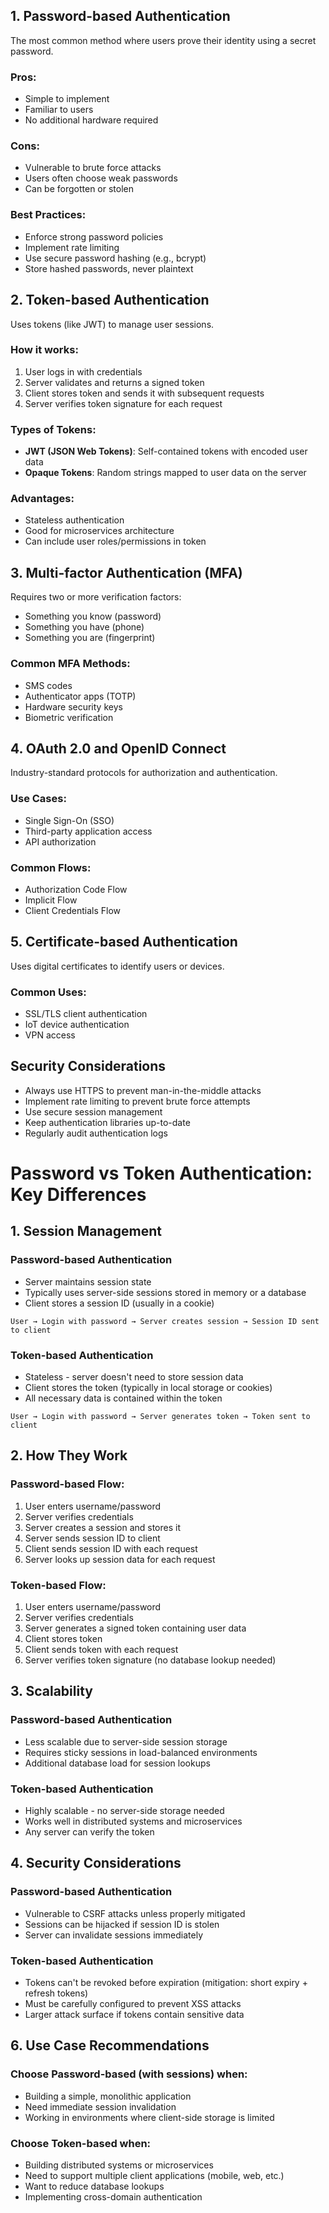 
## 1. Password-based Authentication
The most common method where users prove their identity using a secret password.

### Pros:
- Simple to implement
- Familiar to users
- No additional hardware required

### Cons:
- Vulnerable to brute force attacks
- Users often choose weak passwords
- Can be forgotten or stolen

### Best Practices:
- Enforce strong password policies
- Implement rate limiting
- Use secure password hashing (e.g., bcrypt)
- Store hashed passwords, never plaintext

## 2. Token-based Authentication
Uses tokens (like JWT) to manage user sessions.

### How it works:
1. User logs in with credentials
2. Server validates and returns a signed token
3. Client stores token and sends it with subsequent requests
4. Server verifies token signature for each request

### Types of Tokens:
- **JWT (JSON Web Tokens)**: Self-contained tokens with encoded user data
- **Opaque Tokens**: Random strings mapped to user data on the server

### Advantages:
- Stateless authentication
- Good for microservices architecture
- Can include user roles/permissions in token

## 3. Multi-factor Authentication (MFA)
Requires two or more verification factors:
- Something you know (password)
- Something you have (phone)
- Something you are (fingerprint)

### Common MFA Methods:
- SMS codes
- Authenticator apps (TOTP)
- Hardware security keys
- Biometric verification

## 4. OAuth 2.0 and OpenID Connect
Industry-standard protocols for authorization and authentication.

### Use Cases:
- Single Sign-On (SSO)
- Third-party application access
- API authorization

### Common Flows:
- Authorization Code Flow
- Implicit Flow
- Client Credentials Flow

## 5. Certificate-based Authentication
Uses digital certificates to identify users or devices.

### Common Uses:
- SSL/TLS client authentication
- IoT device authentication
- VPN access

## Security Considerations
- Always use HTTPS to prevent man-in-the-middle attacks
- Implement rate limiting to prevent brute force attempts
- Use secure session management
- Keep authentication libraries up-to-date
- Regularly audit authentication logs

# Password vs Token Authentication: Key Differences

## 1. Session Management

### Password-based Authentication
- Server maintains session state
- Typically uses server-side sessions stored in memory or a database
- Client stores a session ID (usually in a cookie)
```
User → Login with password → Server creates session → Session ID sent to client
```

### Token-based Authentication
- Stateless - server doesn't need to store session data
- Client stores the token (typically in local storage or cookies)
- All necessary data is contained within the token
```
User → Login with password → Server generates token → Token sent to client
```

## 2. How They Work

### Password-based Flow:
1. User enters username/password
2. Server verifies credentials
3. Server creates a session and stores it
4. Server sends session ID to client
5. Client sends session ID with each request
6. Server looks up session data for each request

### Token-based Flow:
1. User enters username/password
2. Server verifies credentials
3. Server generates a signed token containing user data
4. Client stores token
5. Client sends token with each request
6. Server verifies token signature (no database lookup needed)

## 3. Scalability

### Password-based Authentication
- Less scalable due to server-side session storage
- Requires sticky sessions in load-balanced environments
- Additional database load for session lookups

### Token-based Authentication
- Highly scalable - no server-side storage needed
- Works well in distributed systems and microservices
- Any server can verify the token

## 4. Security Considerations

### Password-based Authentication
- Vulnerable to CSRF attacks unless properly mitigated
- Sessions can be hijacked if session ID is stolen
- Server can invalidate sessions immediately

### Token-based Authentication
- Tokens can't be revoked before expiration (mitigation: short expiry + refresh tokens)
- Must be carefully configured to prevent XSS attacks
- Larger attack surface if tokens contain sensitive data


## 6. Use Case Recommendations

### Choose Password-based (with sessions) when:
- Building a simple, monolithic application
- Need immediate session invalidation
- Working in environments where client-side storage is limited

### Choose Token-based when:
- Building distributed systems or microservices
- Need to support multiple client applications (mobile, web, etc.)
- Want to reduce database lookups
- Implementing cross-domain authentication